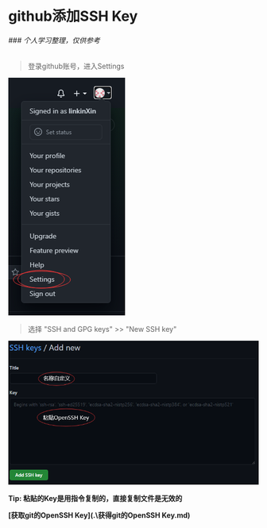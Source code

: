 # github添加SSH Key

###### ### 个人学习整理，仅供参考

> 登录github账号，进入Settings

![image-20210222225033141](../assets/image-20210222225033141.png)

> 选择 "SSH and GPG keys" >> "New SSH key"

 ![image-20210222225443633](../assets/image-20210222225443633.png)

**Tip:  粘贴的Key是用指令复制的，直接复制文件是无效的**



**[获取git的OpenSSH Key](.\获得git的OpenSSH Key.md)**

